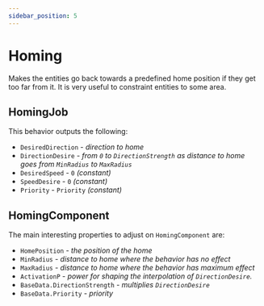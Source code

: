 ```yaml
---
sidebar_position: 5
---
```


# Homing

Makes the entities go back towards a predefined home position if they get too far from it. It is very useful to constraint entities to some area.

## HomingJob

This behavior outputs the following: 
- `DesiredDirection` - *direction to home*
- `DirectionDesire` - *from `0` to `DirectionStrength` as distance to home goes from `MinRadius` to `MaxRadius`*
- `DesiredSpeed` - `0` *(constant)*
- `SpeedDesire` - `0` *(constant)*
- `Priority` -  `Priority` *(constant)*

## HomingComponent

The main interesting properties to adjust on `HomingComponent` are:
- `HomePosition` - *the position of the home*
- `MinRadius` - *distance to home where the behavior has no effect*
- `MaxRadius` - *distance to home where the behavior has maximum effect*
- `ActivationP` - *power for shaping the interpolation of `DirectionDesire`.*
- `BaseData.DirectionStrength` - *multiplies `DirectionDesire`*
- `BaseData.Priority` - *priority*
